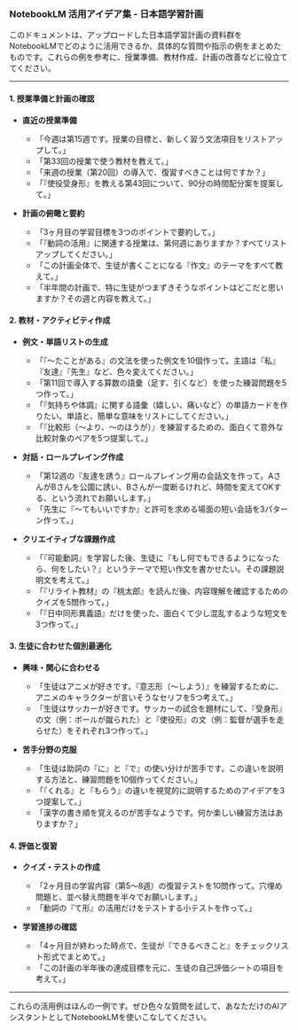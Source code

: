### **NotebookLM 活用アイデア集 - 日本語学習計画**

このドキュメントは、アップロードした日本語学習計画の資料群をNotebookLMでどのように活用できるか、具体的な質問や指示の例をまとめたものです。これらの例を参考に、授業準備、教材作成、計画の改善などに役立ててください。

---

#### **1. 授業準備と計画の確認**

*   **直近の授業準備**
    *   「今週は第15週です。授業の目標と、新しく習う文法項目をリストアップして。」
    *   「第33回の授業で使う教材を教えて。」
    *   「来週の授業（第20回）の導入で、復習すべきことは何ですか？」
    *   「『使役受身形』を教える第43回について、90分の時間配分案を提案して。」

*   **計画の俯瞰と要約**
    *   「3ヶ月目の学習目標を3つのポイントで要約して。」
    *   「『動詞の活用』に関連する授業は、第何週にありますか？すべてリストアップしてください。」
    *   「この計画全体で、生徒が書くことになる『作文』のテーマをすべて教えて。」
    *   「半年間の計画で、特に生徒がつまずきそうなポイントはどこだと思いますか？その週と内容を教えて。」

#### **2. 教材・アクティビティ作成**

*   **例文・単語リストの生成**
    *   「『〜たことがある』の文法を使った例文を10個作って。主語は『私』『友達』『先生』など、色々変えてください。」
    *   「第11回で導入する算数の語彙（足す、引くなど）を使った練習問題を5つ作って。」
    *   「『気持ちや体調』に関する語彙（嬉しい、痛いなど）の単語カードを作りたい。単語と、簡単な意味をリストにしてください。」
    *   「『比較形（〜より、〜のほうが）』を練習するための、面白くて意外な比較対象のペアを5つ提案して。」

*   **対話・ロールプレイング作成**
    *   「第12週の『友達を誘う』ロールプレイング用の会話文を作って。AさんがBさんを公園に誘い、Bさんが一度断るけれど、時間を変えてOKする、という流れでお願いします。」
    *   「先生に『〜てもいいですか』と許可を求める場面の短い会話を3パターン作って。」

*   **クリエイティブな課題作成**
    *   「『可能動詞』を学習した後、生徒に『もし何でもできるようになったら、何をしたい？』というテーマで短い作文を書かせたい。その課題説明文を考えて。」
    *   「『リライト教材』の『桃太郎』を読んだ後、内容理解を確認するためのクイズを5問作って。」
    *   「『日中同形異義語』だけを使った、面白くて少し混乱するような短文を3つ作って。」

#### **3. 生徒に合わせた個別最適化**

*   **興味・関心に合わせる**
    *   「生徒はアニメが好きです。『意志形（〜しよう）』を練習するために、アニメのキャラクターが言いそうなセリフを5つ考えて。」
    *   「生徒はサッカーが好きです。サッカーの試合を題材にして、『受身形』の文（例：ボールが蹴られた）と『使役形』の文（例：監督が選手を走らせた）をそれぞれ3つ作って。」

*   **苦手分野の克服**
    *   「生徒は助詞の『に』と『で』の使い分けが苦手です。この違いを説明する方法と、練習問題を10個作ってください。」
    *   「『くれる』と『もらう』の違いを視覚的に説明するためのアイデアを3つ提案して。」
    *   「漢字の書き順を覚えるのが苦手なようです。何か楽しい練習方法はありますか？」

#### **4. 評価と復習**

*   **クイズ・テストの作成**
    *   「2ヶ月目の学習内容（第5〜8週）の復習テストを10問作って。穴埋め問題と、並べ替え問題を半々でお願いします。」
    *   「動詞の『て形』の活用だけをテストする小テストを作って。」

*   **学習進捗の確認**
    *   「4ヶ月目が終わった時点で、生徒が『できるべきこと』をチェックリスト形式でまとめて。」
    *   「この計画の半年後の達成目標を元に、生徒の自己評価シートの項目を考えて。」

---
これらの活用例はほんの一例です。ぜひ色々な質問を試して、あなただけのAIアシスタントとしてNotebookLMを使いこなしてください。